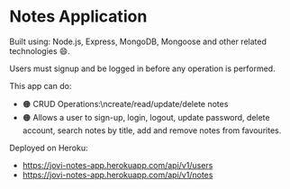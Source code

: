 # Notes Application

Built using: Node.js, Express, MongoDB, Mongoose and other related technologies 😄.

Users must signup and be logged in before any operation is performed.

This app can do:

- 🟠 CRUD Operations:\ncreate/read/update/delete notes
- 🟠 Allows a user to sign-up, login, logout, update password, delete account, search notes by title, add and remove notes from favourites.

Deployed on Heroku:

- https://jovi-notes-app.herokuapp.com/api/v1/users
- https://jovi-notes-app.herokuapp.com/api/v1/notes
